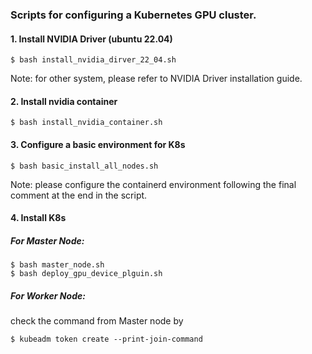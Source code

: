 ### Scripts for configuring a Kubernetes GPU cluster.

#### 1. Install NVIDIA Driver (ubuntu 22.04)
```
$ bash install_nvidia_dirver_22_04.sh
```
Note: for other system, please refer to NVIDIA Driver installation guide.


#### 2. Install nvidia container 
```
$ bash install_nvidia_container.sh
```

#### 3. Configure a basic environment for K8s
```
$ bash basic_install_all_nodes.sh
```
Note: please configure the containerd environment following the final comment at the end in the script.


#### 4. Install K8s
##### For Master Node:
```
$ bash master_node.sh
$ bash deploy_gpu_device_plguin.sh  
```
##### For Worker Node:
check the command from Master node by
```
$ kubeadm token create --print-join-command
```
